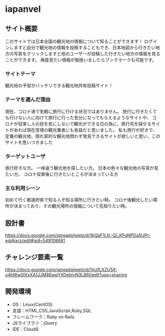 # iapanvel

## サイト概要
このサイトでは日本全国の観光地の情報について知ることができます！
ログインしますと自分で観光地の情報を投稿することもでき、日本地図から行きたい地方の写真をクリックしますと他のユーザーが投稿した行きたい地方の情報を見ることができます。
再度見たい情報が御座いましたらブックマークも可能です。

### サイトテーマ
観光地の予習がバッチリできる観光地共有投稿サイト！

### テーマを選んだ理由
現在、コロナ渦で気軽に旅行に行ける状況ではありません。
旅行に行きたくても行けない人に向けて旅行に行った気分になってもらえるようなサイトや、
コロナが収束し人の目を気にしないで観光ができる日の為に、旅行先を探せるサイトがあれば現在苦境の観光業者にも有益だと思いました。
私も旅行が好きで、定番の観光地、隠れ家的な観光地問わず発見できるサイトが欲しいと思い、このサイトを思いつきました

### ターゲットユーザ
旅行好きな方。
一味違う観光地を探したい方。
日本の色々な観光地の写真が見たい方。
コロナ収束後に行きたいところが決まっている方

### 主な利用シーン
初めて行く都道府県で知る人ぞ知る場所に行きたい時。
コロナ後観光したい場所が決まっており、その観光場所の情報について先知りたい時。

## 設計書
https://docs.google.com/spreadsheets/d/1bQaF1Lfc-QI_KFqNPDa5UPr-egjAjxrz/edit#gid=549108681

## チャレンジ要素一覧
https://docs.google.com/spreadsheets/d/1nUfLXZU5jf-o4bWw0IXxXA1JJM86wqYX0ebtyN3L86I/edit?usp=sharing

## 開発環境
- OS：Linux(CentOS)
- 言語：HTML,CSS,JavaScript,Ruby,SQL
- フレームワーク：Ruby on Rails
- JSライブラリ：jQuery
- IDE：Cloud9

